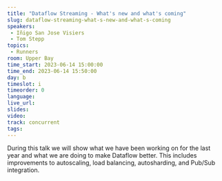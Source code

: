 ```yaml
---
title: "Dataflow Streaming - What's new and what's coming"
slug: dataflow-streaming-what-s-new-and-what-s-coming
speakers:
 - Iñigo San Jose Visiers
 - Tom Stepp
topics:
 - Runners
room: Upper Bay
time_start: 2023-06-14 15:00:00
time_end: 2023-06-14 15:50:00
day: b
timeslot: i
timeorder: 0
language: 
live_url: 
slides: 
video: 
track: concurrent
tags:
---
```


During this talk we will show what we have been working on for the last year and what we are doing to make Dataflow better. This includes improvements to autoscaling, load balancing, autosharding, and Pub/Sub integration.